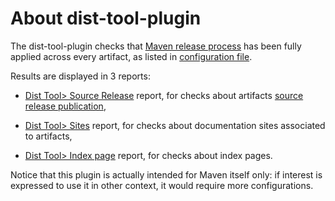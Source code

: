 <!--
  Licensed to the Apache Software Foundation (ASF) under one
  or more contributor license agreements.  See the NOTICE file
  distributed with this work for additional information
  regarding copyright ownership.  The ASF licenses this file
  to you under the Apache License, Version 2.0 (the
  "License"); you may not use this file except in compliance
  with the License.  You may obtain a copy of the License at

    http://www.apache.org/licenses/LICENSE-2.0

  Unless required by applicable law or agreed to in writing,
  software distributed under the License is distributed on an
  "AS IS" BASIS, WITHOUT WARRANTIES OR CONDITIONS OF ANY
  KIND, either express or implied.  See the License for the
  specific language governing permissions and limitations
  under the License.
-->

About dist-tool-plugin
=====

The dist-tool-plugin checks that [Maven release process][6] has been fully applied across every artifact, as listed in [configuration file][4].

Results are displayed in 3 reports:

* [Dist Tool> Source Release][2] report, for checks about artifacts [source release publication][5],

* [Dist Tool> Sites][1] report, for checks about documentation sites associated to artifacts,

* [Dist Tool> Index page][3] report, for checks about index pages.

Notice that this plugin is actually intended for Maven itself only: if interest is expressed to use it
in other context, it would require more configurations.

[1]: ./dist-tool-check-site.html
[2]: ./dist-tool-check-source-release.html
[3]: ./dist-tool-check-index-page.html
[4]: ./dist-tool.conf.html
[5]: http://maven.apache.org/developers/release/maven-project-release-procedure.html#Copy_the_source_release_to_the_Apache_Distribution_Area
[6]: http://maven.apache.org/developers/release/releasing.html
        